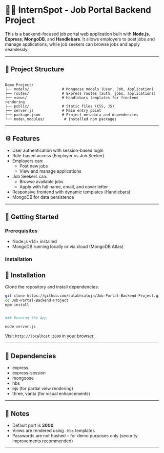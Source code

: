 # 🧑‍💼 InternSpot - Job Portal Backend Project

This is a backend-focused job portal web application built with **Node.js**, **Express**, **MongoDB**, and **Handlebars**. It allows employers to post jobs and manage applications, while job seekers can browse jobs and apply seamlessly.

---

## 📁 Project Structure

```

Demo Project/
├── models/               # Mongoose models (User, Job, Application)
├── routes/               # Express routes (auth, jobs, applications)
├── views/                # Handlebars templates for frontend rendering
├── public/               # Static files (CSS, JS)
├── server.js             # Main entry point
├── package.json          # Project metadata and dependencies
└── node\_modules/         # Installed npm packages

````

---

## ⚙️ Features

- User authentication with session-based login
- Role-based access (Employer vs Job Seeker)
- Employers can:
  - Post new jobs
  - View and manage applications
- Job Seekers can:
  - Browse available jobs
  - Apply with full name, email, and cover letter
- Responsive frontend with dynamic templates (Handlebars)
- MongoDB for data persistence

---

## 🚀 Getting Started

### Prerequisites

- Node.js v14+ installed
- MongoDB running locally or via cloud (MongoDB Atlas)

### Installation

## 🚀 Installation

Clone the repository and install dependencies:

```bash
git clone https://github.com/sulabhsaluja/Job-Portal-Backend-Project.git
cd Job-Portal-Backend-Project
npm install


### Running the App

node server.js
```

Visit `http://localhost:3000` in your browser.

---

## 🧩 Dependencies

* express
* express-session
* mongoose
* hbs
* ejs (for partial view rendering)
* three, vanta (for visual enhancements)

---

## 📌 Notes

* Default port is **3000**
* Views are rendered using `.hbs` templates
* Passwords are not hashed – for demo purposes only (security improvements recommended)

---
